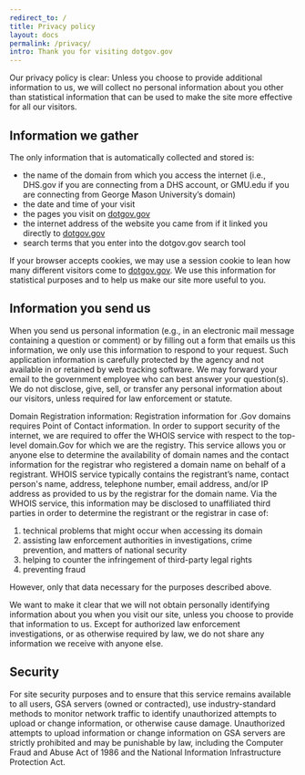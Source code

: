 ```yaml
---
redirect_to: /
title: Privacy policy
layout: docs
permalink: /privacy/
intro: Thank you for visiting dotgov.gov
---
```


Our privacy policy is clear: Unless you choose to provide additional information to us, we will collect no personal information about you other than statistical information that can be used to make the site more effective for all our visitors.

## Information we gather

The only information that is automatically collected and stored is:

- the name of the domain from which you access the internet (i.e., DHS.gov if you are connecting from a DHS account, or GMU.edu if you are connecting from George Mason University’s domain)
- the date and time of your visit
- the pages you visit on [dotgov.gov](https://domains.dotgov.gov)
- the internet address of the website you came from if it linked you directly to [dotgov.gov](https://domains.dotgov.gov)
- search terms that you enter into the dotgov.gov search tool

If your browser accepts cookies, we may use a session cookie to lean how many different visitors come to [dotgov.gov](https://domains.dotgov.gov). We use this information for statistical purposes and to help us make our site more useful to you.

## Information you send us

When you send us personal information (e.g., in an electronic mail message containing a question or comment) or by filling out a form that emails us this information, we only use this information to respond to your request. Such application information is carefully protected by the agency and not available in or retained by web tracking software. We may forward your email to the government employee who can best answer your question(s). We do not disclose, give, sell, or transfer any personal information about our visitors, unless required for law enforcement or statute.

Domain Registration information: Registration information for .Gov domains requires Point of Contact information. In order to support security of the internet, we are required to offer the WHOIS service with respect to the top-level domain.Gov for which we are the registry. This service allows you or anyone else to determine the availability of domain names and the contact information for the registrar who registered a domain name on behalf of a registrant. WHOIS service typically contains the registrant’s name, contact person's name, address, telephone number, email address, and/or IP address as provided to us by the registrar for the domain name. Via the WHOIS service, this information may be disclosed to unaffiliated third parties in order to determine the registrant or the registrar in case of:

1. technical problems that might occur when accessing its domain
2. assisting law enforcement authorities in investigations, crime prevention, and matters of national security
3. helping to counter the infringement of third-party legal rights
4. preventing fraud

However, only that data necessary for the purposes described above.

We want to make it clear that we will not obtain personally identifying information about you when you visit our site, unless you choose to provide that information to us. Except for authorized law enforcement investigations, or as otherwise required by law, we do not share any information we receive with anyone else.

## Security

For site security purposes and to ensure that this service remains available to all users, GSA servers (owned or contracted), use industry-standard methods to monitor network traffic to identify unauthorized attempts to upload or change information, or otherwise cause damage. Unauthorized attempts to upload information or change information on GSA servers are strictly prohibited and may be punishable by law, including the Computer Fraud and Abuse Act of 1986 and the National Information Infrastructure Protection Act.
